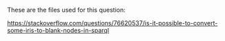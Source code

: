 These are the files used for this question:

https://stackoverflow.com/questions/76620537/is-it-possible-to-convert-some-iris-to-blank-nodes-in-sparql